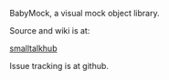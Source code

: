 BabyMock, a visual mock object library.

Source and wiki is at:

<a href="http://smalltalkhub.com/zeroflag/BabyMock2/">smalltalkhub</a>

Issue tracking is at github.
